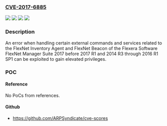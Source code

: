### [CVE-2017-6885](https://cve.mitre.org/cgi-bin/cvename.cgi?name=CVE-2017-6885)
![](https://img.shields.io/static/v1?label=Product&message=FlexNet%20Manager%20Suite&color=blue)
![](https://img.shields.io/static/v1?label=Version&message=2014%20R3%20through%202016%20R1%20SP1%20&color=brightgreen)
![](https://img.shields.io/static/v1?label=Version&message=2017%20prior%20to%202017%20R1%20&color=brightgreen)
![](https://img.shields.io/static/v1?label=Vulnerability&message=Privilege%20escalation%20by%20locally%20authenticated%20users&color=brightgreen)

### Description

An error when handling certain external commands and services related to the FlexNet Inventory Agent and FlexNet Beacon of the Flexera Software FlexNet Manager Suite 2017 before 2017 R1 and 2014 R3 through 2016 R1 SP1 can be exploited to gain elevated privileges.

### POC

#### Reference
No PoCs from references.

#### Github
- https://github.com/ARPSyndicate/cve-scores

